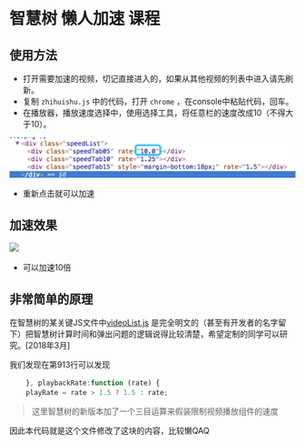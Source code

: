 # 智慧树 懒人加速 课程

## 使用方法

* 打开需要加速的视频，切记直接进入的，如果从其他视频的列表中进入请先刷新。
* 复制 `zhihuishu.js` 中的代码，打开 `chrome` ，在console中粘贴代码，回车。
* 在播放器，播放速度选择中，使用选择工具，将任意栏的速度改成10（不得大于10）。


![](./docs/speedbox.png)


* 重新点击就可以加速

## 加速效果


![](./docs/res.gif)


* 可以加速10倍


## 非常简单的原理


在智慧树的某关键JS文件中[videoList.js](http://study.zhihuishu.com/web/scripts/learning/videoList.js?v=20180328) 是完全明文的（甚至有开发者的名字留下）把智慧树计算时间和弹出问题的逻辑说得比较清楚，希望定制的同学可以研究。[2018年3月]


我们发现在第913行可以发现

```js
	}, playbackRate:function (rate) {
    playRate = rate > 1.5 ? 1.5 : rate;
```

> 这里智慧树的新版本加了一个三目运算来假装限制视频播放组件的速度


因此本代码就是这个文件修改了这块的内容，比较懒QAQ
